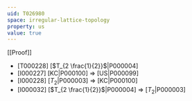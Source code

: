 ```yaml
---
uid: T026980
space: irregular-lattice-topology
property: us
value: true
---
```

[[Proof]]

* [T000228] [$T_{2 \frac{1}{2}}$|P000004]
* [I000227] [KC|P000100] => [US|P000099]
* [I000228] [$T_2$|P000003] => [KC|P000100]
* [I000032] [$T_{2 \frac{1}{2}}$|P000004] => [$T_2$|P000003]


